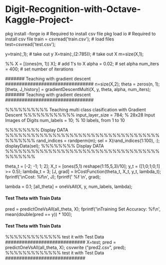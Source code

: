 # Digit-Recognition-with-Octave-Kaggle-Project-


pkg install -forge io  # Required to install csv file
pkg load io             # Required to install csv file
train = csvread('train.csv');  # load files
test=csvread('test.csv');

y=train(:,1);  # take out y
X=train(:,(2:785));   # take out X
m=size(X,1);

%%  X = [(ones(m, 1)) X]; # add 1's to X
alpha = 0.02;  # set alpha
num_iters = 400;  # set number of iterations

#######  Teaching with gradient descent ################################
n=size(X,2);
theta = zeros(n, 1);
[theta, J_history] = gradientDescentMulti(X, y, theta, alpha, num_iters);
#######  Teaching with gradient descent ################################


%%%%%%%%%% Teaching multi class clasification with Gradient Descent %%%%%%%%%%%% 
input_layer_size  = 784;  % 28x28 Input Images of Digits
num_labels = 10;          % 10 labels, from 1 to 10

%%%%%%%% Display DATA %%%%%%%%%%%%%%%%%%%%%%%%%%%%%%%%%%%%%%%%%%%
rand_indices = randperm(m);
sel = X(rand_indices(1:100), :);
displayData(sel);
%%%%%%%% Display DATA %%%%%%%%%%%%%%%%%%%%%%%%%%%%%%%%%%%%%%%%%%%


theta_t = [-2; -1; 1; 2];
X_t = [ones(5,1) reshape(1:15,5,3)/10];
y_t = ([1;0;1;0;1] >= 0.5);
lambda_t = 3;
[J, grad] = lrCostFunction(theta_t, X_t, y_t, lambda_t);
fprintf('\nCost: %f\n', J);
fprintf(' %f \n', grad);

lambda = 0.1;
[all_theta] = oneVsAll(X, y, num_labels, lambda);

#### Test Theta with Train Data ##################################
pred = predictOneVsAll(all_theta, X);
fprintf('\nTraining Set Accuracy: %f\n', mean(double(pred == y)) * 100);
#### Test Theta with Train Data ##################################

%%%%%%%%%%%%% test it with Test Data #############################
X=test;
pred = predictOneVsAll(all_theta, X);
csvwrite ("pred2.csv", pred);
%%%%%%%%%%%%% test it with Test Data #############################
